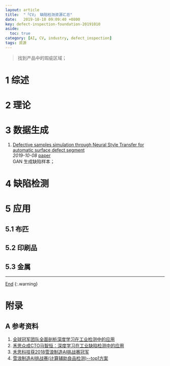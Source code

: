 ```yaml
---
layout: article
title:  "「CV」 缺陷检测资源汇总"
date:   2019-10-10 09:09:40 +0800
key: defect-inspection-foundation-20191010
aside:
  toc: true
category: [AI, CV, industry, defect_inspection]
tags: 资源
---
```

<span id='head'></span>  
>找到产品中的瑕疵区域；   

<!--more-->


# 1 综述  

# 2 理论

# 3 数据生成

1. [Defective samples simulation through Neural Style Transfer for automatic surface defect segment](http://cn.arxiv.org/abs/1910.03334)     
*2019-10-08* [paper](https://arxiv.org/abs/1910.03334)     
GAN 生成缺陷样本；   

# 4 缺陷检测

# 5 应用
## 5.1 布匹

## 5.2 印刷品

## 5.3 金属




-------------------  
[End](#head)
{:.warning}  


# 附录
## A 参考资料
1. [全球冠军团队全面剖析深度学习在工业检测中的应用](https://cloud.tencent.com/developer/article/1375569)     
1. [禾思众成CTO马智恒：深度学习在工业缺陷检测中的应用](https://mp.weixin.qq.com/s?__biz=MzI5MDUyMDIxNA==&mid=2247486504&idx=1&sn=d24e30753b03dc9184b9f078d4076a2c&chksm=ec1fe1d1db6868c755e14d19a5f793c9ddad348f746bfb8f2a583e6b2dcd8e753111544c41f1&token=2123079650&lang=zh_CN&scene=21#wechat_redirect)    
1. [禾思科技获2018雪浪制造AI挑战赛冠军](https://zhuanlan.zhihu.com/p/44516735)    
1. [雪浪制造AI挑战赛(计算辅助良品检测)--top1方案](https://zhuanlan.zhihu.com/p/59951235)    
